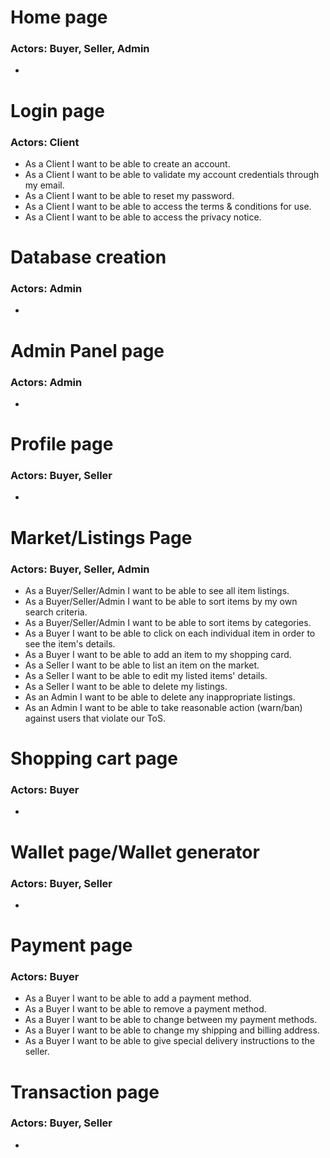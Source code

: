 # Home page
### Actors: Buyer, Seller, Admin
*

# Login page
### Actors: Client
* As a Client I want to be able to create an account.
* As a Client I want to be able to validate my account credentials through my email.
* As a Client I want to be able to reset my password.
* As a Client I want to be able to access the terms & conditions for use.
* As a Client I want to be able to access the privacy notice.

# Database creation
### Actors: Admin
*

# Admin Panel page
### Actors: Admin
*

# Profile page
### Actors: Buyer, Seller
*

# Market/Listings Page
### Actors: Buyer, Seller, Admin
* As a Buyer/Seller/Admin I want to be able to see all item listings.
* As a Buyer/Seller/Admin I want to be able to sort items by my own search criteria.
* As a Buyer/Seller/Admin I want to be able to sort items by categories.
* As a Buyer I want to be able to click on each individual item in order to see the item's details.
* As a Buyer I want to be able to add an item to my shopping card.
* As a Seller I want to be able to list an item on the market.
* As a Seller I want to be able to edit my listed items' details.
* As a Seller I want to be able to delete my listings.
* As an Admin I want to be able to delete any inappropriate listings.
* As an Admin I want to be able to take reasonable action (warn/ban) against users that violate our ToS.

# Shopping cart page
### Actors: Buyer
*

# Wallet page/Wallet generator
### Actors: Buyer, Seller
*

# Payment page
### Actors: Buyer
* As a Buyer I want to be able to add a payment method.
* As a Buyer I want to be able to remove a payment method.
* As a Buyer I want to be able to change between my payment methods.
* As a Buyer I want to be able to change my shipping and billing address.
* As a Buyer I want to be able to give special delivery instructions to the seller.

# Transaction page
### Actors: Buyer, Seller
*
